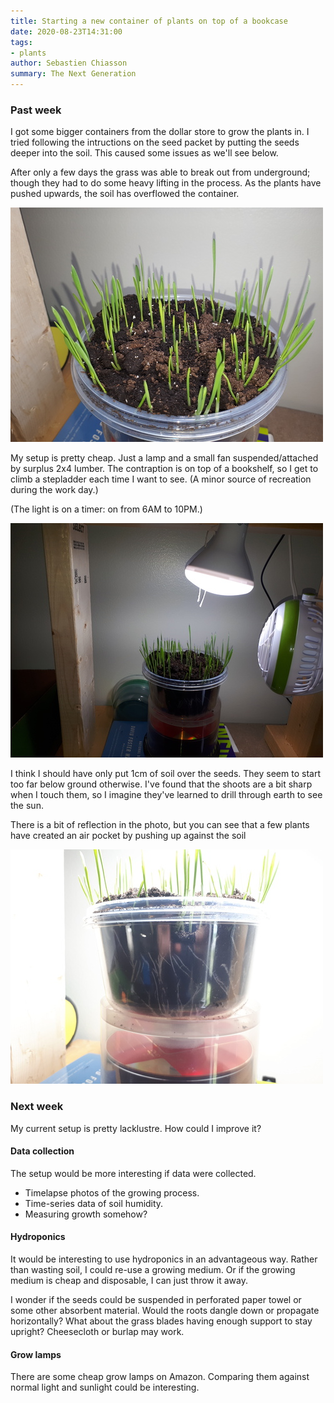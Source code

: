 ```yaml
---
title: Starting a new container of plants on top of a bookcase
date: 2020-08-23T14:31:00
tags:
- plants
author: Sebastien Chiasson
summary: The Next Generation
---
```


### Past week

I got some bigger containers from the dollar store to grow the plants in. I tried following the intructions on the seed packet by putting the seeds deeper into the soil. This caused some issues as we'll see below.

After only a few days the grass was able to break out from underground; though they had to do some heavy lifting in the process. As the plants have pushed upwards, the soil has overflowed the container.

![Five days of growth](images/20200823_135413.jpg)

My setup is pretty cheap. Just a lamp and a small fan suspended/attached by surplus 2x4 lumber. The contraption is on top of a bookshelf, so I get to climb a stepladder each time I want to see. (A minor source of recreation during the work day.)

(The light is on a timer: on from 6AM to 10PM.)

![The growing setup](images/20200823_135428.jpg)

I think I should have only put 1cm of soil over the seeds. They seem to start too far below ground otherwise. I've found that the shoots are a bit sharp when I touch them, so I imagine they've learned to drill through earth to see the sun.

There is a bit of reflection in the photo, but you can see that a few plants have created an air pocket by pushing up against the soil

![The growing setup](images/20200823_135458.jpg)

### Next week

My current setup is pretty lacklustre. How could I improve it?

#### Data collection

The setup would be more interesting if data were collected.

  * Timelapse photos of the growing process.
  * Time-series data of soil humidity.
  * Measuring growth somehow?

#### Hydroponics

It would be interesting to use hydroponics in an advantageous way. Rather than wasting soil, I could re-use a growing medium. Or if the growing medium is cheap and disposable, I can just throw it away.

I wonder if the seeds could be suspended in perforated paper towel or some other absorbent material. Would the roots dangle down or propagate horizontally? What about the grass blades having enough support to stay upright? Cheesecloth or burlap may work.

#### Grow lamps

There are some cheap grow lamps on Amazon. Comparing them against normal light and sunlight could be interesting.
